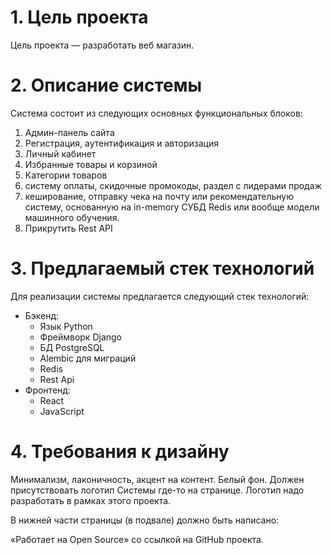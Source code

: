 # 1. Цель проекта

Цель проекта — разработать веб магазин.

# 2. Описание системы

Система состоит из следующих основных функциональных блоков:

1. Админ-панель сайта
2. Регистрация, аутентификация и авторизация
3. Личный кабинет
4. Избранные товары и корзиной
5. Категории товаров
6. систему оплаты, скидочные промокоды, раздел с лидерами продаж
7. кеширование, отправку чека на почту или рекомендательную систему, основанную на in-memory СУБД Redis или вообще модели машинного обучения.
8. Прикрутить Rest API

# 3. Предлагаемый стек технологий

Для реализации системы предлагается следующий стек технологий:

-   Бэкенд:
    -   Язык Python
    -   Фреймворк Django
    -   БД PostgreSQL
    -   Alembic для миграций
    -   Redis
    -   Rest Api
-   Фронтенд:
    -   React
    -   JavaScript

# 4. Требования к дизайну

Минимализм, лаконичность, акцент на контент. Белый фон. Должен присутствовать
логотип Системы где-то на странице. Логотип надо разработать в рамках
этого проекта.

В нижней части страницы (в подвале) должно быть написано:

«Работает на Open Source» со ссылкой на GitHub проекта.
